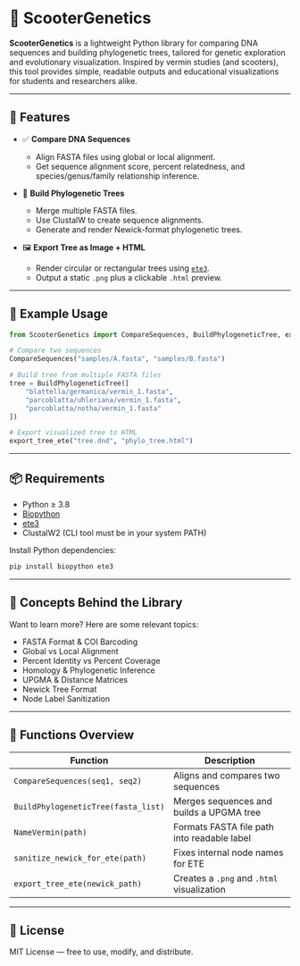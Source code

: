 # 🧬 ScooterGenetics

**ScooterGenetics** is a lightweight Python library for comparing DNA sequences and building phylogenetic trees, tailored for genetic exploration and evolutionary visualization. Inspired by vermin studies (and scooters), this tool provides simple, readable outputs and educational visualizations for students and researchers alike.

---

## 🚀 Features

- ✅ **Compare DNA Sequences**
  - Align FASTA files using global or local alignment.
  - Get sequence alignment score, percent relatedness, and species/genus/family relationship inference.

- 🌳 **Build Phylogenetic Trees**
  - Merge multiple FASTA files.
  - Use ClustalW to create sequence alignments.
  - Generate and render Newick-format phylogenetic trees.

- 🖼 **Export Tree as Image + HTML**
  - Render circular or rectangular trees using [`ete3`](http://etetoolkit.org/).
  - Output a static `.png` plus a clickable `.html` preview.

---

## 🧪 Example Usage

```python
from ScooterGenetics import CompareSequences, BuildPhylogeneticTree, export_tree_ete

# Compare two sequences
CompareSequences("samples/A.fasta", "samples/B.fasta")

# Build tree from multiple FASTA files
tree = BuildPhylogeneticTree([
    "blattella/germanica/vermin_1.fasta",
    "parcoblatta/uhleriana/vermin_1.fasta",
    "parcoblatta/notha/vermin_1.fasta"
])

# Export visualized tree to HTML
export_tree_ete("tree.dnd", "phylo_tree.html")
```

---

## 📦 Requirements

- Python ≥ 3.8
- [Biopython](https://biopython.org/)
- [ete3](http://etetoolkit.org/)
- ClustalW2 (CLI tool must be in your system PATH)

Install Python dependencies:

```bash
pip install biopython ete3
```

---

## 🧠 Concepts Behind the Library

Want to learn more? Here are some relevant topics:
- FASTA Format & COI Barcoding
- Global vs Local Alignment
- Percent Identity vs Percent Coverage
- Homology & Phylogenetic Inference
- UPGMA & Distance Matrices
- Newick Tree Format
- Node Label Sanitization

---

## 🔧 Functions Overview

| Function | Description |
|----------|-------------|
| `CompareSequences(seq1, seq2)` | Aligns and compares two sequences |
| `BuildPhylogeneticTree(fasta_list)` | Merges sequences and builds a UPGMA tree |
| `NameVermin(path)` | Formats FASTA file path into readable label |
| `sanitize_newick_for_ete(path)` | Fixes internal node names for ETE |
| `export_tree_ete(newick_path)` | Creates a `.png` and `.html` visualization |

---

## 📄 License

MIT License — free to use, modify, and distribute.
